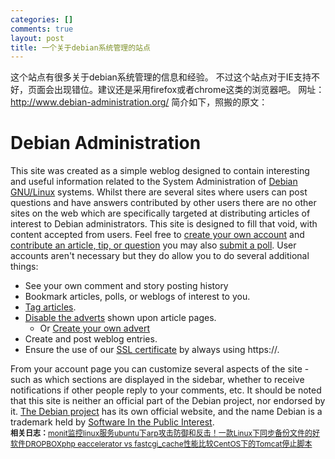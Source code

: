 ```yaml
--- 
categories: []
comments: true
layout: post
title: 一个关于debian系统管理的站点
---
```

这个站点有很多关于debian系统管理的信息和经验。
不过这个站点对于IE支持不好，页面会出现错位。建议还是采用firefox或者chrome这类的浏览器吧。
网址：<a href="http://www.debian-administration.org/">http://www.debian-administration.org/</a>
简介如下，照搬的原文：
<h1>Debian Administration</h1>
This site was created as a simple weblog designed to contain interesting and useful information related to the System Administration of <a href="http://www.debian.org/">Debian GNU/Linux</a> systems.
Whilst there are several sites where users can post questions and have answers contributed by other users there are no other sites on the web which are specifically targeted at distributing articles of interest to Debian administrators.
This site is designed to fill that void, with content accepted from users.
Feel free to <a href="http://www.debian-administration.org/create/user">create your own account</a> and <a href="http://www.debian-administration.org/create/article">contribute an article, tip, or question</a> you may also <a href="http://www.debian-administration.org/create/poll">submit a poll</a>.
User accounts aren't necessary but they do allow you to do several additional things:
<ul>
<li>See your own comment and story posting history </li>
<li>Bookmark articles, polls, or weblogs of interest to you. </li>
<li>
<a href="http://www.debian-administration.org/about/FAQ%20:%20Tags">Tag articles</a>. </li>
<li>
<a href="http://www.debian-administration.org/about/FAQ%20:%20Site%20Adverts">Disable the adverts</a> shown upon article pages. <ul>
<li>Or <a href="http://www.debian-administration.org/create/advert">Create your own advert</a> </li>
</ul>
</li>
<li>Create and post weblog entries. </li>
<li>Ensure the use of our <a href="http://www.debian-administration.org/about/SSL%20Certificate">SSL certificate</a> by always using https://. </li>
</ul>From your account page you can customize several aspects of the site - such as which sections are displayed in the sidebar, whether to receive notifications if other people reply to your comments, etc.
It should be noted that this site is neither an official part of the Debian project, nor endorsed by it. <a href="http://www.debian.org/">The Debian project</a> has its own official website, and the name Debian is a trademark held by <a href="http://www.spi-inc.org/">Software In the Public Interest</a>.<div id="related_log" style="font-size:12px">
<b>相关日志：</b><a href="http://xinlogs.com/monit-to-monitor-services">monit监控linux服务</a><a href="http://xinlogs.com/post/20">ubuntu下arp攻击防御和反击！</a><a href="http://xinlogs.com/vps-dropbox-install">一款Linux下同步备份文件的好软件DROPBOX</a><a href="http://xinlogs.com/php-eaccelerator-vs-fastcgi-cache">php eaccelerator vs fastcgi_cache性能比较</a><a href="http://xinlogs.com/post/108">CentOS下的Tomcat停止脚本</a>
</div>
